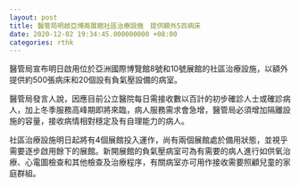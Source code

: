 ```yaml
---
layout: post
title: 醫管局明啟亞博兩展館社區治療設施　提供額外5百病床
date: 2020-12-02 19:34:45.000000000 +08:00
categories: rthk
---
```


醫管局宣布明日啟用位於亞洲國際博覽館8號和10號展館的社區治療設施，以額外提供約500張病床和20個設有負氣壓設備的病室。

醫管局發言人說，因應目前公立醫院每日需接收數以百計的初步確診人士或確診病人，加上冬季服務高峰期即將來臨，病人服務需求會急增，醫管局必須增加隔離設施的容量，接收病情相對穩定及有自理能力的病人。

社區治療設施明日起將有4個展館投入運作，尚有兩個展館處於備用狀態，並視乎需要逐步啟用餘下的展館。新開展館的負氣壓病室可為有需要的病人進行如供氧治療、心電圖檢查和其他檢查及治療程序，有關病室亦可用作接收需要照顧兒童的家庭群組。
